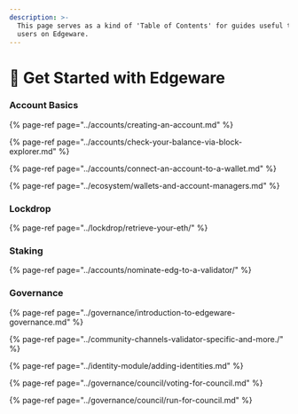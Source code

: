 ```yaml
---
description: >-
  This page serves as a kind of 'Table of Contents' for guides useful to new
  users on Edgeware.
---
```


# 🎊 Get Started with Edgeware

### Account Basics

{% page-ref page="../accounts/creating-an-account.md" %}

{% page-ref page="../accounts/check-your-balance-via-block-explorer.md" %}

{% page-ref page="../accounts/connect-an-account-to-a-wallet.md" %}

{% page-ref page="../ecosystem/wallets-and-account-managers.md" %}

### Lockdrop

{% page-ref page="../lockdrop/retrieve-your-eth/" %}

### Staking

{% page-ref page="../accounts/nominate-edg-to-a-validator/" %}

### Governance

{% page-ref page="../governance/introduction-to-edgeware-governance.md" %}

{% page-ref page="../community-channels-validator-specific-and-more./" %}

{% page-ref page="../identity-module/adding-identities.md" %}

{% page-ref page="../governance/council/voting-for-council.md" %}

{% page-ref page="../governance/council/run-for-council.md" %}



